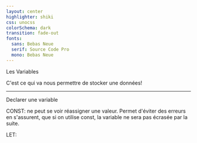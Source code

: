 ```yaml
---
layout: center
highlighter: shiki
css: unocss
colorSchema: dark
transition: fade-out
fonts:
  sans: Bebas Neue
  serif: Source Code Pro
  mono: Bebas Neue
---
```


<p class="text-center text-#e11d48 text-7xl">Les Variables</p>

C'est ce qui va nous permettre de stocker une données!

---

<p class="text-center text-#e11d48 text-5xl pb-8"> Declarer une variable</p>

<span class="text-#c026d3 text-2xl">CONST:</span> <span class="font-serif text-1xl"> ne peut se voir réassigner une valeur. Permet d'éviter des erreurs en s'assurent, que si on utilise </span> <span class="text-#c026d3 text-2xl"> const</span>, <span class="font-serif text-1xl">la variable ne sera pas écrasée par la suite.</span> 

<span class="text-#c026d3 text-2xl">LET:</span>

